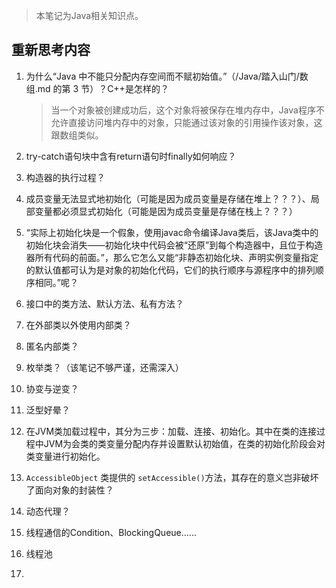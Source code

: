 > 本笔记为Java相关知识点。

## 重新思考内容

1. 为什么“Java 中不能只分配内存空间而不赋初始值。”（/Java/踏入山门/数组.md 的第 3 节）？C++是怎样的？

    > 当一个对象被创建成功后，这个对象将被保存在堆内存中，Java程序不允许直接访问堆内存中的对象，只能通过该对象的引用操作该对象，这跟数组类似。

2. try-catch语句块中含有return语句时finally如何响应？

3. 构造器的执行过程？

4. 成员变量无法显式地初始化（可能是因为成员变量是存储在堆上？？？）、局部变量都必须显式初始化（可能是因为成员变量是存储在栈上？？？）

5. “实际上初始化块是一个假象，使用javac命令编译Java类后，该Java类中的初始化块会消失——初始化块中代码会被“还原”到每个构造器中，且位于构造器所有代码的前面。”，那么它怎么又能“非静态初始化块、声明实例变量指定的默认值都可认为是对象的初始化代码，它们的执行顺序与源程序中的排列顺序相同。”呢？

6. 接口中的类方法、默认方法、私有方法？

7. 在外部类以外使用内部类？

8. 匿名内部类？

9. 枚举类？（该笔记不够严谨，还需深入）

10. 协变与逆变？

11. 泛型好晕？

12. 在JVM类加载过程中，其分为三步：加载、连接、初始化。其中在类的连接过程中JVM为会类的类变量分配内存并设置默认初始值，在类的初始化阶段会对类变量进行初始化。

13. `AccessibleObject` 类提供的 `setAccessible()`方法，其存在的意义岂非破坏了面向对象的封装性？

14. 动态代理？

15. 线程通信的Condition、BlockingQueue......

16. 线程池

17. 
